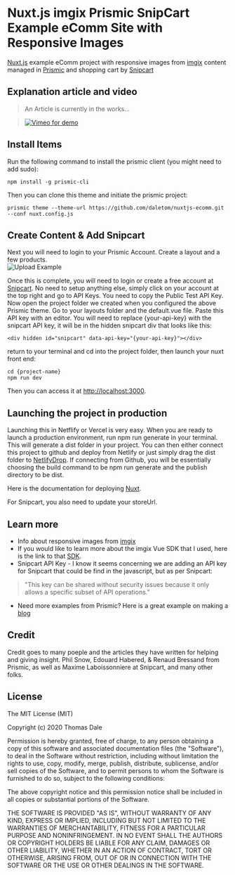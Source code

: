 # Nuxt.js imgix Prismic SnipCart Example eComm Site with Responsive Images

[Nuxt.js](https://nuxtjs.org) example eComm project with responsive images from [imgix](https://www.imgix.com) content managed in [Prismic](https://prismic.io) and shopping cart by [Snipcart](https://snipcart.com)

## Explanation article and video

> An Article is currently in the works...


> [![Vimeo for demo](https://i.vimeocdn.com/video/957602859.jpg?mw=1920&mh=1080&q=70)](https://player.vimeo.com/video/458013155)


## Install Items

Run the following command to install the prismic client (you might need to add sudo):

``` 
npm install -g prismic-cli
```
Then you can clone this theme and initiate the prismic project:

```
prismic theme --theme-url https://github.com/daletom/nuxtjs-ecomm.git --conf nuxt.config.js
```

## Create Content & Add Snipcart

Next you will need to login to your Prismic Account.  Create a layout and a few products.  
![Upload Example](https://tom.imgix.net/addProduct.gif)

Once this is complete, you will need to login or create a free account at [Snipcart](https://snipcart.com).  No need to setup anything else, simply click on your account at the top right and go to API Keys.  You need to copy the Public Test API Key.  Now open the project folder we created when you configured the above Prismic theme.  Go to your layouts folder and the default.vue file.  Paste this API key  with an editor.  You will need to replace {your-api-key} with the snipcart API key, it will be in the hidden snipcart div that looks like this:

```
<div hidden id="snipcart" data-api-key="{your-api-key}"></div>
```

return to your terminal and cd into the project folder, then launch your nuxt front end:

```
cd {project-name}
npm run dev
```

Then you can access it at [http://localhost:3000](http://localhost:3000).

## Launching the project in production

Launching this in Netflify or Vercel is very easy.  When you are ready to launch a production environment, run npm run generate in your terminal.  This will generate a dist folder in your project.  You can then either connect this project to github and deploy from Netlify or just simply drag the dist folder to [NetlifyDrop](https://www.netlify.com/drop).  If connecting from Github, you will be essentially choosing the build command to be npm run generate and the publish directory to be dist.

Here is the documentation for deploying [Nuxt](https://nuxtjs.org/faq/netlify-deployment/).

For Snipcart, you also need to update your storeUrl.  

## Learn more

- Info about responsive images from [imgix](https://www.imgix.com)
- If you would like to learn more about the imgix Vue SDK that I used, here is the link to that [SDK](https://github.com/imgix/vue-imgix).
- Snipcart API Key - I know it seems concerning we are adding an API key for Snipcart that could be find in the javascript, but as per Snipcart: 
>"This key can be shared without security issues because it only allows a specific subset of API operations."
- Need more examples from Prismic? Here is a great example on making a [blog](https://user-guides.prismic.io/en/articles/2802125-create-a-sample-blog-with-prismic-and-nuxt)

## Credit
Credit goes to many poeple and the articles they have written for helping and giving insight. Phil Snow, Edouard Habered, & Renaud Bressand from Prismic, as well as Maxime Laboissonniere at Snipcart, and many other folks.

## License

The MIT License (MIT)

Copyright (c) 2020 Thomas Dale

Permission is hereby granted, free of charge, to any person obtaining a copy of this software and associated documentation files (the "Software"), to deal in the Software without restriction, including without limitation the rights to use, copy, modify, merge, publish, distribute, sublicense, and/or sell copies of the Software, and to permit persons to whom the Software is furnished to do so, subject to the following conditions:

The above copyright notice and this permission notice shall be included in all copies or substantial portions of the Software.

THE SOFTWARE IS PROVIDED "AS IS", WITHOUT WARRANTY OF ANY KIND, EXPRESS OR IMPLIED, INCLUDING BUT NOT LIMITED TO THE WARRANTIES OF MERCHANTABILITY, FITNESS FOR A PARTICULAR PURPOSE AND NONINFRINGEMENT. IN NO EVENT SHALL THE AUTHORS OR COPYRIGHT HOLDERS BE LIABLE FOR ANY CLAIM, DAMAGES OR OTHER LIABILITY, WHETHER IN AN ACTION OF CONTRACT, TORT OR OTHERWISE, ARISING FROM, OUT OF OR IN CONNECTION WITH THE SOFTWARE OR THE USE OR OTHER DEALINGS IN THE SOFTWARE.
